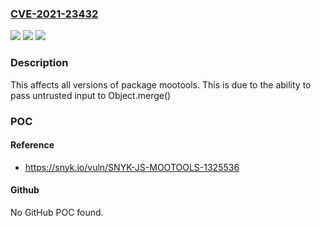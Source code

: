 ### [CVE-2021-23432](https://cve.mitre.org/cgi-bin/cvename.cgi?name=CVE-2021-23432)
![](https://img.shields.io/static/v1?label=Product&message=mootools&color=blue)
![](https://img.shields.io/static/v1?label=Version&message=%3E%3D%200%20&color=brighgreen)
![](https://img.shields.io/static/v1?label=Vulnerability&message=Prototype%20Pollution&color=brighgreen)

### Description

This affects all versions of package mootools. This is due to the ability to pass untrusted input to Object.merge()

### POC

#### Reference
- https://snyk.io/vuln/SNYK-JS-MOOTOOLS-1325536

#### Github
No GitHub POC found.

